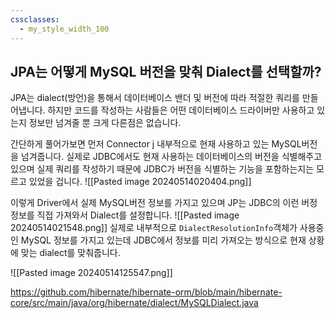```yaml
---
cssclasses:
  - my_style_width_100
---
```


## JPA는 어떻게 MySQL 버전을 맞춰 Dialect를 선택할까?

JPA는 dialect(방언)을 통해서 데이터베이스 밴더 및 버전에 따라 적절한 쿼리를 만들어냅니다. 
하지만 코드를 작성하는 사람들은 어떤 데이터베이스 드라이버만 사용하고 있는지 정보만 넘겨줄 뿐 크게 다른점은 없습니다. 

간단하게 풀어가보면 먼저 Connector j 내부적으로 현재 사용하고 있는 MySQL버전을 넘겨줍니다.
실제로 JDBC에서도 현재 사용하는 데이터베이스의 버전을 식별해주고 있으며 실제 쿼리를 작성하기 때문에 JDBC가 버전을 식별하는 기능을 포함하는지는 모르고 있었을 겁니다.
![[Pasted image 20240514020404.png]]

이렇게 Driver에서 실제 MySQL버전 정보를 가지고 있으며 JP는 JDBC의 이런 버정 정보를 직접 가져와서 Dialect를 설정합니다. 
![[Pasted image 20240514021548.png]]
실제로 내부적으로 `DialectResolutionInfo`객체가 사용중인 MySQL 정보를 가지고 있는데 JDBC에서 정보를 미리 가져오는 방식으로 현재 상황에 맞는 dialect를 맞춰줍니다.

![[Pasted image 20240514125547.png]]

https://github.com/hibernate/hibernate-orm/blob/main/hibernate-core/src/main/java/org/hibernate/dialect/MySQLDialect.java